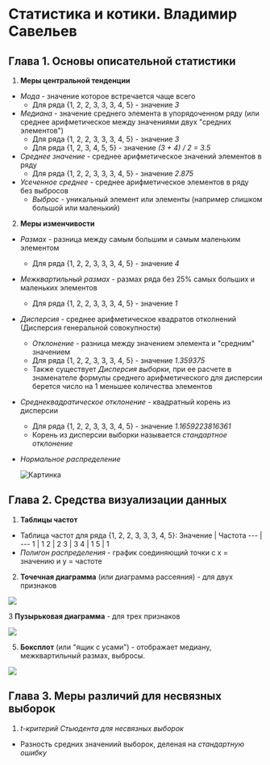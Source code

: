 # Статистика и котики. Владимир Савельев

## Глава 1. Основы описательной статистики

1. **Меры центральной тенденции**
  - *Мода* - значение которое встречается чаще всего
    - Для ряда {1, 2, 2, 3, 3, 3, 4, 5} - значение *3*
  - *Медиана* - значение среднего элемента в упорядоченном ряду (или среднее арифметическое между значениями двух "средних элементов")
    - Для ряда {1, 2, 2, 3, 3, 3, 4, 5} - значение *3*
    - Для ряда {1, 2, 3, 4, 5, 5} - значение *(3 + 4) / 2 = 3.5*
  - *Среднее значение* - среднее арифметическое значений элементов в ряду
    - Для ряда {1, 2, 2, 3, 3, 3, 4, 5} - значение *2.875*
  - *Усеченное среднее* - среднее арифметическое элементов в ряду без выбросов
    - *Выброс* - уникальный элемент или элементы (например слишком большой или маленький)
2. **Меры изменчивости**
  - *Размах* - разница между самым большим и самым маленьким элементом
    - Для ряда {1, 2, 2, 3, 3, 3, 4, 5} - значение *4*
  - *Межквартильный размах* - размах ряда без 25% самых больших и маленьких элементов
    - Для ряда {1, 2, 2, 3, 3, 3, 4, 5} - значение *1*
  - *Дисперсия* - среднее арифметическое квадратов отколнений (Дисперсия генеральной совокупности)
    - *Отклонение* - разница между значением элемента и "средним" значением
    - Для ряда {1, 2, 2, 3, 3, 3, 4, 5} - значение *1.359375*
    - Также существует *Дисперсия выборки*, при ее расчете в знаменателе формулы среднего арифметического для дисперсии берется число на 1 меньшее количества элементов
  - *Среднеквадратическое отклонение* - квадратный корень из дисперсии
    - Для ряда {1, 2, 2, 3, 3, 3, 4, 5} - значение *1.1659223816361*
    - Корень из дисперсии выборки называется *стандартное отклонение*
  - *Нормальное распределение*
    
    ![Картинка](https://external-content.duckduckgo.com/iu/?u=https%3A%2F%2Fkineziolog.su%2Fsites%2Fdefault%2Ffiles%2Fpravilo-treh-sigm.jpg&f=1&nofb=1 "Нормальное распределение")

## Глава 2. Средства визуализации данных

1. **Таблицы частот**
  - Таблица частот для ряда {1, 2, 2, 3, 3, 3, 4, 5}:
    Значение | Частота
    --- | ---
    1 | 1
    2 | 2
    3 | 3
    4 | 1
    5 | 1
  - *Полигон распределения* - график соединяющий точки с x = значению и y = частоте
2. **Точечная диаграмма** (или диаграмма рассеяния) - для двух признаков
  
  ![](https://external-content.duckduckgo.com/iu/?u=https%3A%2F%2Faskdev.ru%2Fimages%2Fcontent%2F17682216%2Ffbddad18db7981eeb09631f0ea92617b.png&f=1&nofb=1)

3 **Пузырьковая диаграмма** - для трех признаков

  ![](https://external-content.duckduckgo.com/iu/?u=http%3A%2F%2Fblog.atkcg.ru%2Fwp-content%2Fuploads%2F2015%2F07%2F024.png&f=1&nofb=1)

5. **Боксплот** (или "ящик с усами") - отображает медиану, межквартильный размах, выбросы.

  ![](https://external-content.duckduckgo.com/iu/?u=https%3A%2F%2Fforecasting.svetunkov.ru%2Fwp-content%2Fuploads%2F2015%2F05%2Fanalysis-08.png&f=1&nofb=1)

## Глава 3. Меры различий для несвязных выборок

1. *t-критерий Стьюдента для несвязных выборок*
  - Разность средних значениий выборок, деленая на *стандартную ошибку*
